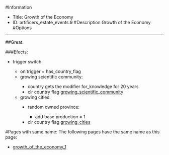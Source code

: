 #Information
 - Title: Growth of the Economy
 - ID: artificers_estate_events.9
#Description
Growth of the Economy
#Options

___
##Great.

###Efects:<ul><li>trigger switch:</li><ul><li>on trigger = has_country_flag</li><li>growing scientific community:</li><ul><li>country gets the modifier for_knowledge for 20 years</li><li>clr country flag [growing_scientific_community](../flags/growing_scientific_community.md)</li></ul><li>growing cities:</li><ul><li>random owned province:</li><ul><li>add base production = 1</li></ul><li>clr country flag [growing_cities](../flags/growing_cities.md)</li></ul></ul></ul>


#Pages with same name:
The following pages have the same name as this page:
 - [growth_of_the_economy_1](growth_of_the_economy_1.md)
